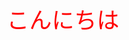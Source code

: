 <!DOCTYPE html>
<html lang="ja">
<head>
    <meta charset="UTF-8">
    <meta http-equiv="X-UA-Compatible" content="IE=edge">
    <meta name="viewport" content="width=device-width, initial-scale=1.0">
    <title>samplePage</title>
    <style>
        header {
            color: red;
            font-size: 36px;
        }
    </style>
</head>
<body>
    <header>
        こんにちは
    </header>
    
</body>
</html>

